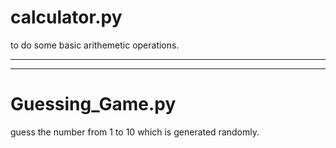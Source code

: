 # calculator.py
to do some basic arithemetic operations.

----------
**********
# Guessing_Game.py
guess the number from 1 to 10 which is generated randomly.

